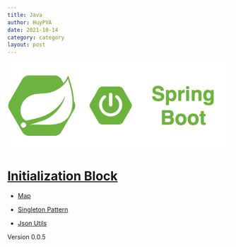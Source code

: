 ```yaml
---
title: Java
author: HuyPVA
date: 2021-10-14
category: category
layout: post
---
```


<div align="center">
    <img src="../assets/images/spring_boot_icon.png"/>
</div>

# [Initialization Block](../java/initialization-block)

- [Map](https://huypva.github.io/code-by-example-site/java/map)

- [Singleton Pattern](https://www.samplecode.xyz/java/singleton-pattern)

- [Json Utils](../java/java-json-utils)

Version 0.0.5